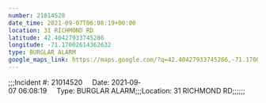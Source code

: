 ```yaml
---
number: 21014520
date_time: 2021-09-07T06:08:19+00:00
location: 31 RICHMOND RD
latitude: 42.40427933745286
longitude: -71.17002614362632
type: BURGLAR ALARM
google_maps_link: https://maps.google.com/?q=42.40427933745286,-71.17002614362632
---
```


;;;Incident #: 21014520     Date: 2021‐09‐07 06:08:19     Type: BURGLAR ALARM;;;Location: 31 RICHMOND RD;;;;;;
